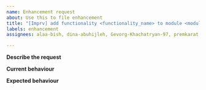 ```yaml
---
name: Enhancement request
about: Use this to file enhancement
title: "[Imprv] add functionality <functionality_name> to module <module_name>"
labels: enhancement
assignees: alaa-bish, dina-abuhijleh, Gevorg-Khachatryan-97, premkarat

---
```


**Describe the request**

**Current behaviour**

**Expected behaviour**
